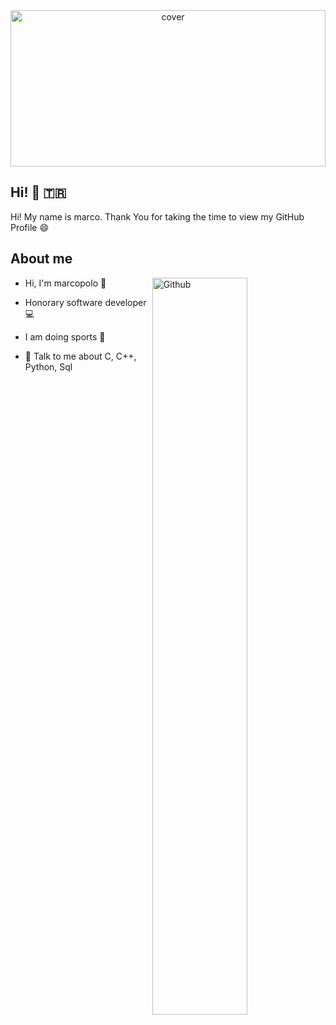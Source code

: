 <div align="center">
<img width="100%" height = "250px" src="https://technosoftacademy.io/wp-content/uploads/2018/08/web-developement-banner.png" alt="cover" />
</div>

## Hi! 👋 🇹🇷
Hi! My name is marco. Thank You for taking the time to view my GitHub Profile 😄


## About me
<img width="55%" align="right" alt="Github" src="https://raw.githubusercontent.com/onimur/.github/master/.resources/git-header.svg" />

- Hi, I'm marcopolo 👋

- Honorary software developer 💻

- I am doing sports 💪

- 💬 Talk to me about C, C++, Python, Sql 